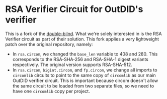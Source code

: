 # RSA Verifier Circuit for OutDID's verifier

This is a fork of the [double-bilnd](https://github.com/doubleblind-xyz/double-blind/). What we're solely interested in is the RSA Verifier circuit as part of their solution. This fork applies a very lightweight patch over the original repository, namely:
- In `rsa.circom`, we changed the `base_len` variable to 408 and 280. This corresponds to the RSA-SHA-256 and RSA-SHA-1 digest variants respectively. The original version supports RSA-SHA-512.
- In `rsa.circom`, `bigint.circom`, and `fp.circom`, we change all imports to `circomlib` circuits to point to the same copy of `circomlib` as our main OutDID verifier circuit. This is important because circom doesn't allow the same circuit to be loaded from two separate files, so we need to have one `circomlib` copy per project. 
